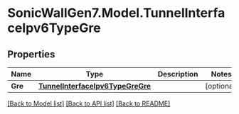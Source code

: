 # SonicWallGen7.Model.TunnelInterfaceIpv6TypeGre

## Properties

Name | Type | Description | Notes
------------ | ------------- | ------------- | -------------
**Gre** | [**TunnelInterfaceIpv6TypeGreGre**](TunnelInterfaceIpv6TypeGreGre.md) |  | [optional] 

[[Back to Model list]](../README.md#documentation-for-models) [[Back to API list]](../README.md#documentation-for-api-endpoints) [[Back to README]](../README.md)

